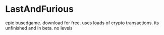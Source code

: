 # LastAndFurious
epic busedgame. download for free. uses loads of crypto transactions. its unfinished and in beta. no levels
